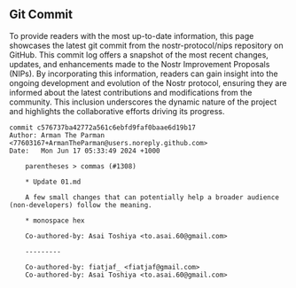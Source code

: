## Git Commit
To provide readers with the most up-to-date information, this page showcases the latest git commit from the nostr-protocol/nips repository on GitHub. This commit log offers a snapshot of the most recent changes, updates, and enhancements made to the Nostr Improvement Proposals (NIPs). By incorporating this information, readers can gain insight into the ongoing development and evolution of the Nostr protocol, ensuring they are informed about the latest contributions and modifications from the community. This inclusion underscores the dynamic nature of the project and highlights the collaborative efforts driving its progress.

```shell
commit c576737ba42772a561c6ebfd9faf0baae6d19b17
Author: Arman The Parman <77603167+ArmanTheParman@users.noreply.github.com>
Date:   Mon Jun 17 05:33:49 2024 +1000

    parentheses > commas (#1308)
    
    * Update 01.md
    
    A few small changes that can potentially help a broader audience (non-developers) follow the meaning.
    
    * monospace hex
    
    Co-authored-by: Asai Toshiya <to.asai.60@gmail.com>
    
    ---------
    
    Co-authored-by: fiatjaf_ <fiatjaf@gmail.com>
    Co-authored-by: Asai Toshiya <to.asai.60@gmail.com>
```
